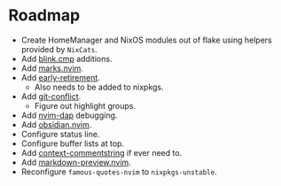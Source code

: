 # Roadmap

- Create HomeManager and NixOS modules out of flake using helpers provided by `NixCats`.
- Add [blink.cmp](https://github.com/Saghen/blink.cmp) additions.
- Add [marks.nvim](https://github.com/chentoast/marks.nvim).
- Add [early-retirement](https://github.com/chentoast/marks.nvim).
    - Also needs to be added to nixpkgs.
- Add [git-conflict](https://github.com/akinsho/git-conflict.nvim).
    - Figure out highlight groups.
- Add [nvim-dap](https://github.com/mfussenegger/nvim-dap) debugging.
- Add [obsidian.nvim](https://github.com/epwalsh/obsidian.nvim).
- Configure status line.
- Configure buffer lists at top.
- Add [context-commentstring](https://github.com/joosepalviste/nvim-ts-context-commentstring/) if ever need to.
- Add [markdown-preview.nvim](https://github.com/iamcco/markdown-preview.nvim).
- Reconfigure `famous-quotes-nvim` to `nixpkgs-unstable`.
